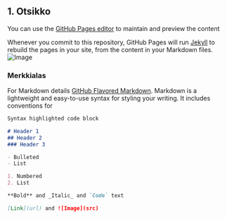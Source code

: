 ## 1. Otsikko

You can use the [GitHub Pages editor](https://github.com/Alexyyv/GithubPages/edit/master/index.md) to maintain and preview the content

Whenever you commit to this repository, GitHub Pages will run [Jekyll](https://jekyllrb.com/) to rebuild the pages in your site, from the content in your Markdown files.
![Image](https://media0.giphy.com/avatars/100soft/WahNEDdlGjRZ.gif)
### Merkkialas
For Markdown details [GitHub Flavored Markdown](https://guides.github.com/features/mastering-markdown/).
Markdown is a lightweight and easy-to-use syntax for styling your writing. It includes conventions for

```markdown
Syntax highlighted code block

# Header 1
## Header 2
### Header 3

- Bulleted
- List

1. Numbered
2. List

**Bold** and _Italic_ and `Code` text

[Link](url) and ![Image](src)
```


